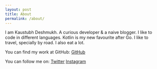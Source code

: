 ```yaml
---
layout: post
title: About
permalink: /about/
---
```


I am Kaustubh Deshmukh. A curious developer & a naive blogger. I like to code in different languages.
Kotlin is my new favourite after Go. I like to travel, specially by road. I also eat a lot.

You can find my work at GitHub:
[GitHub](https://github.com/Kaustubh-Deshmukh)

You can follow me on:
[Twitter](https://twitter.com/_kaustubh_)
[Instagram](https://instagram.com/kaustubhdeshmukh)
